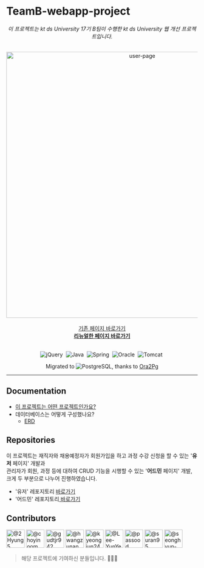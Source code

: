 # TeamB-webapp-project

<p align="center">
  <i>이 프로젝트는 kt ds University 17기 B팀이 수행한 kt ds University 웹 개선 프로젝트입니다.</i><br>
  <br>
</p>

<p align="center">
  <img src=https://user-images.githubusercontent.com/42328721/116964271-133aac80-ace6-11eb-95d9-5b906f4a2187.png
       alt="user-page", width="700px"/>
  <br>
  <br>
  <a href="http://edu.ktdsuniversity.com">기존 페이지 바로가기</a><br>
  <a href="http://52.204.73.239:8094/edu"><strong>리뉴얼한 페이지 바로가기</strong></a>
  <br>
  <br>
</p>

<p align="center">
  <img src="https://img.shields.io/badge/jQuery-0769ad" alt="jQuery"/>&nbsp;
  <img src="https://img.shields.io/badge/Java-1.8-red" alt="Java"/>&nbsp;
  <img src="https://img.shields.io/badge/Spring-mvc-green" alt="Spring"/>&nbsp;
  <img src="https://img.shields.io/badge/Oracle-11g-be4534" alt="Oracle"/>&nbsp;
  <img src="https://img.shields.io/badge/Tomcat-9-f8dc75" alt="Tomcat"/>&nbsp;
</p>
<p align="center">
  Migrated to <img src="https://img.shields.io/badge/PostgreSQL-12-008ebc" alt="PostgreSQL"/>, thanks to <a href="https://github.com/darold/ora2pg">Ora2Pg</a>
</p>
<hr>

## Documentation
* <a href="https://drive.google.com/file/d/1wTHOvn6jS_enTrKyqEVGvNKfBVZIyl9q/view?usp=sharing">이 프로젝트는 어떤 프로젝트인가요?</a>
* 데이터베이스는 어떻게 구성했나요?
  * <a href="https://drive.google.com/file/d/1xzRMHBGvpC558Yht8oI0fdPHMztyjr7s/view?usp=sharing">ERD</a>

## Repositories
이 프로젝트는 재직자와 채용예정자가 회원가입을 하고 과정 수강 신청을 할 수 있는 '<b>유저</b> 페이지' 개발과 <br>
관리자가 회원, 과정 등에 대하여 CRUD 기능을 시행할 수 있는 '<b>어드민</b> 페이지' 개발, <br>
크게 두 부분으로 나누어 진행하였습니다.

* '유저' 레포지토리 <a href="https://github.com/choyinoom/ktdsuniversity17_webapp_user"> 바로가기</a>
* '어드민' 레포지토리<a href="https://github.com/choyinoom/ktdsuniversity17_webapp_admin"> 바로가기</a> 

## Contributors
  <a href="https://github.com/2Hyung5"><img src="https://avatars.githubusercontent.com/u/81209001?s=96&amp;v=4" width="48" height="48" alt="@2Hyung5"></a>
  <a href="https://github.com/choyinoom"><img src="https://avatars.githubusercontent.com/u/42328721?s=96&amp;v=4" width="48" height="48"  alt="@choyinoom"></a>
  <a href="https://github.com/gudtjr942"><img src="https://avatars.githubusercontent.com/u/81209592?s=96&amp;v=4" width="48" height="48" alt="@gudtjr942"></a>
  <a href="https://github.com/hwangzunan"><img src="https://avatars.githubusercontent.com/u/76806709?s=96&amp;v=4" width="48" height="48" alt="@hwangzunan"></a>
  <a href="https://github.com/kyeongjun24"><img src="https://avatars.githubusercontent.com/u/81208986?s=96&amp;v=4" width="48" height="48" alt="@kyeongjun24"></a>
  <a href="https://github.com/Lee-YunYeul"><img src="https://avatars.githubusercontent.com/u/77491758?s=96&amp;v=4" width="48" height="48" alt="@Lee-YunYeul"></a>
  <a href="https://github.com/passood"><img src="https://avatars.githubusercontent.com/u/72066143?s=96&amp;v=4" width="48" height="48" alt="@passood"></a>
  <a href="https://github.com/suran95"><img src="https://avatars.githubusercontent.com/u/70196962?s=96&amp;v=4" width="48" height="48" alt="@suran95"></a>
  <a href="https://github.com/seonghyun-ee"><img src="https://avatars.githubusercontent.com/u/71627309?s=96&amp;v=4" width="48" height="48" alt="@seonghyun-ee"></a>

> 해당 프로젝트에 기여하신 분들입니다. 👏👏👏





